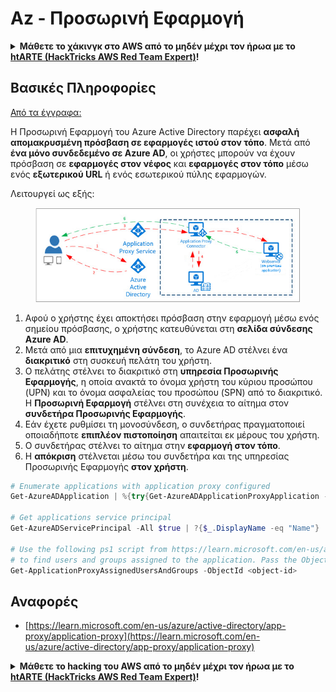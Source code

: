 # Az - Προσωρινή Εφαρμογή

<details>

<summary><strong>Μάθετε το χάκινγκ στο AWS από το μηδέν μέχρι τον ήρωα με το</strong> <a href="https://training.hacktricks.xyz/courses/arte"><strong>htARTE (HackTricks AWS Red Team Expert)</strong></a><strong>!</strong></summary>

Άλλοι τρόποι για να υποστηρίξετε το HackTricks:

* Εάν θέλετε να δείτε την **εταιρεία σας να διαφημίζεται στο HackTricks** ή να **κατεβάσετε το HackTricks σε μορφή PDF** ελέγξτε τα [**ΣΧΕΔΙΑ ΣΥΝΔΡΟΜΗΣ**](https://github.com/sponsors/carlospolop)!
* Αποκτήστε το [**επίσημο PEASS & HackTricks swag**](https://peass.creator-spring.com)
* Ανακαλύψτε [**The PEASS Family**](https://opensea.io/collection/the-peass-family), τη συλλογή μας από αποκλειστικά [**NFTs**](https://opensea.io/collection/the-peass-family)
* **Εγγραφείτε στη** 💬 [**ομάδα Discord**](https://discord.gg/hRep4RUj7f) ή στη [**ομάδα telegram**](https://t.me/peass) ή **ακολουθήστε** μας στο **Twitter** 🐦 [**@hacktricks_live**](https://twitter.com/hacktricks_live)**.**
* **Μοιραστείτε τα χάκινγκ κόλπα σας υποβάλλοντας PRs στα** [**HackTricks**](https://github.com/carlospolop/hacktricks) και [**HackTricks Cloud**](https://github.com/carlospolop/hacktricks-cloud) αποθετήρια του github.

</details>

## Βασικές Πληροφορίες

[Από τα έγγραφα: ](https://learn.microsoft.com/en-us/entra/identity/app-proxy/application-proxy)

Η Προσωρινή Εφαρμογή του Azure Active Directory παρέχει **ασφαλή απομακρυσμένη πρόσβαση σε εφαρμογές ιστού στον τόπο**. Μετά από **ένα μόνο συνδεδεμένο σε Azure AD**, οι χρήστες μπορούν να έχουν πρόσβαση σε **εφαρμογές στον νέφος** και **εφαρμογές στον τόπο** μέσω ενός **εξωτερικού URL** ή ενός εσωτερικού πύλης εφαρμογών.

Λειτουργεί ως εξής:

<figure><img src="../../../.gitbook/assets/image (86).png" alt=""><figcaption></figcaption></figure>

1. Αφού ο χρήστης έχει αποκτήσει πρόσβαση στην εφαρμογή μέσω ενός σημείου πρόσβασης, ο χρήστης κατευθύνεται στη **σελίδα σύνδεσης Azure AD**.
2. Μετά από μια **επιτυχημένη σύνδεση**, το Azure AD στέλνει ένα **διακριτικό** στη συσκευή πελάτη του χρήστη.
3. Ο πελάτης στέλνει το διακριτικό στη **υπηρεσία Προσωρινής Εφαρμογής**, η οποία ανακτά το όνομα χρήστη του κύριου προσώπου (UPN) και το όνομα ασφαλείας του προσώπου (SPN) από το διακριτικό. Η **Προσωρινή Εφαρμογή** στέλνει στη συνέχεια το αίτημα στον **συνδετήρα Προσωρινής Εφαρμογής**.
4. Εάν έχετε ρυθμίσει τη μονοσύνδεση, ο συνδετήρας πραγματοποιεί οποιαδήποτε **επιπλέον πιστοποίηση** απαιτείται εκ μέρους του χρήστη.
5. Ο συνδετήρας στέλνει το αίτημα στην **εφαρμογή στον τόπο**.
6. Η **απόκριση** στέλνεται μέσω του συνδετήρα και της υπηρεσίας Προσωρινής Εφαρμογής **στον χρήστη**.
```powershell
# Enumerate applications with application proxy configured
Get-AzureADApplication | %{try{Get-AzureADApplicationProxyApplication -ObjectId $_.ObjectID;$_.DisplayName;$_.ObjectID}catch{}}

# Get applications service principal
Get-AzureADServicePrincipal -All $true | ?{$_.DisplayName -eq "Name"}

# Use the following ps1 script from https://learn.microsoft.com/en-us/azure/active-directory/app-proxy/scripts/powershell-display-users-group-of-app
# to find users and groups assigned to the application. Pass the ObjectID of the Service Principal to it
Get-ApplicationProxyAssignedUsersAndGroups -ObjectId <object-id>
```
## Αναφορές

* [https://learn.microsoft.com/en-us/azure/active-directory/app-proxy/application-proxy](https://learn.microsoft.com/en-us/azure/active-directory/app-proxy/application-proxy)

<details>

<summary><strong>Μάθετε το hacking του AWS από το μηδέν μέχρι τον ήρωα με το</strong> <a href="https://training.hacktricks.xyz/courses/arte"><strong>htARTE (HackTricks AWS Red Team Expert)</strong></a><strong>!</strong></summary>

Άλλοι τρόποι για να υποστηρίξετε το HackTricks:

* Εάν θέλετε να δείτε την **εταιρεία σας να διαφημίζεται στο HackTricks** ή να **κατεβάσετε το HackTricks σε μορφή PDF**, ελέγξτε τα [**ΠΑΚΕΤΑ ΣΥΝΔΡΟΜΗΣ**](https://github.com/sponsors/carlospolop)!
* Αποκτήστε το [**επίσημο PEASS & HackTricks swag**](https://peass.creator-spring.com)
* Ανακαλύψτε [**την Οικογένεια PEASS**](https://opensea.io/collection/the-peass-family), τη συλλογή μας από αποκλειστικά [**NFTs**](https://opensea.io/collection/the-peass-family)
* **Εγγραφείτε στη** 💬 [**ομάδα Discord**](https://discord.gg/hRep4RUj7f) ή στη [**ομάδα telegram**](https://t.me/peass) ή **ακολουθήστε** μας στο **Twitter** 🐦 [**@hacktricks_live**](https://twitter.com/hacktricks_live)**.**
* **Μοιραστείτε τα κόλπα σας για το hacking υποβάλλοντας PRs στα** [**HackTricks**](https://github.com/carlospolop/hacktricks) και [**HackTricks Cloud**](https://github.com/carlospolop/hacktricks-cloud) αποθετήρια του github.

</details>
